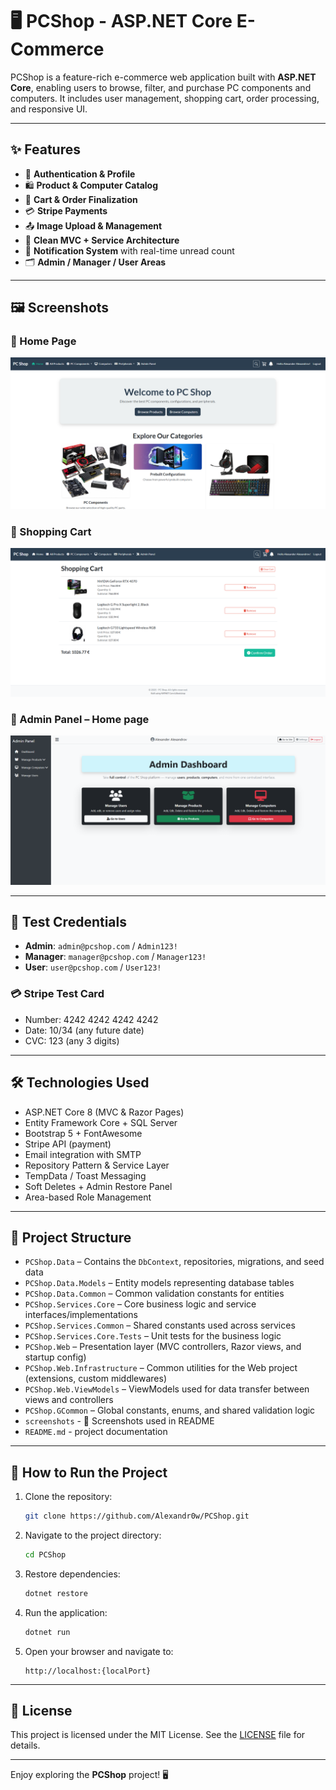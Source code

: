 # 🖥️ PCShop - ASP.NET Core E-Commerce

PCShop is a feature-rich e-commerce web application built with **ASP.NET Core**, enabling users to browse, filter, and purchase PC components and computers. It includes user management, shopping cart, order processing, and responsive UI.

---

## ✨ Features

- 🔐 **Authentication & Profile**
- 🛍️ **Product & Computer Catalog**
- 🛒 **Cart & Order Finalization**
- 💳 **Stripe Payments**
- 📤 **Image Upload & Management**
- 📃 **Clean MVC + Service Architecture**
- 🔔 **Notification System** with real-time unread count
- 🗂️ **Admin / Manager / User Areas**

---

## 🖼️ Screenshots

### 🔹 Home Page  
![Home Page](screenshots/home.png)

### 🔹 Shopping Cart  
![Shopping Cart](screenshots/cart.png)

### 🔹 Admin Panel – Home page  
![Admin Panel](screenshots/admin-dashboard.png)

---

## 🧪 Test Credentials
	
- **Admin**: `admin@pcshop.com` / `Admin123!`  
- **Manager**: `manager@pcshop.com` / `Manager123!`  
- **User**: `user@pcshop.com` / `User123!`

### 💳 Stripe Test Card

  * Number: 4242 4242 4242 4242
  * Date: 10/34 (any future date)
  * CVC: 123 (any 3 digits)

---

## 🛠️ Technologies Used

- ASP.NET Core 8 (MVC & Razor Pages)
- Entity Framework Core + SQL Server
- Bootstrap 5 + FontAwesome
- Stripe API (payment)
- Email integration with SMTP
- Repository Pattern & Service Layer
- TempData / Toast Messaging
- Soft Deletes + Admin Restore Panel
- Area-based Role Management

---

## 📂 Project Structure

- `PCShop.Data` – Contains the `DbContext`, repositories, migrations, and seed data
- `PCShop.Data.Models` – Entity models representing database tables
- `PCShop.Data.Common` – Common validation constants for entities
- `PCShop.Services.Core` – Core business logic and service interfaces/implementations
- `PCShop.Services.Common` – Shared constants used across services
- `PCShop.Services.Core.Tests` – Unit tests for the business logic
- `PCShop.Web` – Presentation layer (MVC controllers, Razor views, and startup config)
- `PCShop.Web.Infrastructure` – Common utilities for the Web project (extensions, custom middlewares)
- `PCShop.Web.ViewModels` – ViewModels used for data transfer between views and controllers
- `PCShop.GCommon` – Global constants, enums, and shared validation logic
- `screenshots` - 📸 Screenshots used in README
- `README.md` - project documentation

---

## 🚀 How to Run the Project

1. Clone the repository:
   ```bash
   git clone https://github.com/Alexandr0w/PCShop.git
   ```

2. Navigate to the project directory:
   ```bash
   cd PCShop
   ```

3. Restore dependencies:
   ```bash
   dotnet restore
   ```

4. Run the application:
   ```bash
   dotnet run
   ```

5. Open your browser and navigate to:
   ```
   http://localhost:{localPort}
   ```

---

## 📜 License

This project is licensed under the MIT License. See the [LICENSE](LICENSE) file for details.

---

Enjoy exploring the **PCShop** project! 🖥️